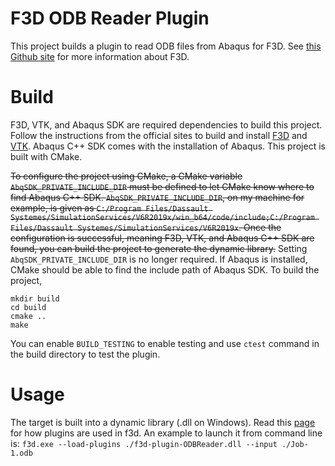 # F3D ODB Reader Plugin

This project builds a plugin to read ODB files from Abaqus for F3D. See [this Github site](https://github.com/f3d-app/f3d) for more information about F3D.

# Build

F3D, VTK, and Abaqus SDK are required dependencies to build this project. Follow the instructions from the official sites to build and install [F3D](https://github.com/f3d-app/f3d) and [VTK](https://github.com/Kitware/VTK). Abaqus C++ SDK comes with the installation of Abaqus. This project is built with CMake.

~~To configure the project using CMake, a CMake variable `AbqSDK_PRIVATE_INCLUDE_DIR` must be defined to let CMake know where to find Abaqus C++ SDK. `AbqSDK_PRIVATE_INCLUDE_DIR`, on my machine for example, is given as `C:/Program Files/Dassault Systemes/SimulationServices/V6R2019x/win_b64/code/include;C:/Program Files/Dassault Systemes/SimulationServices/V6R2019x`. Once the configuration is successful, meaning F3D, VTK, and Abaqus C++ SDK are found, you can build the project to generate the dynamic library.~~
Setting `AbqSDK_PRIVATE_INCLUDE_DIR` is no longer required. If Abaqus is installed, CMake should be able to find the include path of Abaqus SDK.
To build the project,

```
mkdir build
cd build
cmake ..
make
```

You can enable `BUILD_TESTING` to enable testing and use `ctest` command in the build directory to test the plugin.

# Usage

The target is built into a dynamic library (.dll on Windows). Read this [page](https://github.com/f3d-app/f3d/blob/f62b50d5c054375685b526394bb9d21203c270ac/doc/libf3d/PLUGINS.md) for how plugins are used in f3d. An example to launch it from command line is:
`f3d.exe --load-plugins ./f3d-plugin-ODBReader.dll --input ./Job-1.odb`
